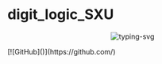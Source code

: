 # digit_logic_SXU
<p align="center">
  <img src="https://readme-typing-svg.herokuapp.com?color=28696B&size=21&center=true&lines=作为山西大学人工智能数字逻辑实验;请查看issue" alt="typing-svg">
</p>
[![GitHub]()](https://github.com/)

